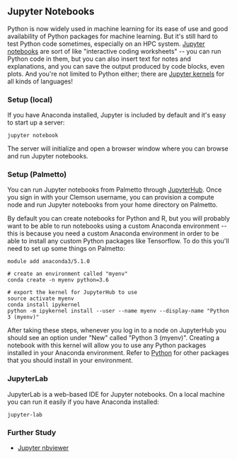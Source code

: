 ## Jupyter Notebooks

Python is now widely used in machine learning for its ease of use and good availability of Python packages for machine learning. But it's still hard to test Python code sometimes, especially on an HPC system. [Jupyter notebooks](https://jupyter.org/) are sort of like "interactive coding worksheets" -- you can run Python code in them, but you can also insert text for notes and explanations, and you can save the output produced by code blocks, even plots. And you're not limited to Python either; there are [Jupyter kernels](https://github.com/jupyter/jupyter/wiki/Jupyter-kernels) for all kinds of languages!

### Setup (local)

If you have Anaconda installed, Jupyter is included by default and it's easy to start up a server:
```
jupyter notebook
```

The server will initialize and open a browser window where you can browse and run Jupyter notebooks.

### Setup (Palmetto)

You can run Jupyter notebooks from Palmetto through [JupyterHub](https://www.palmetto.clemson.edu/jupyterhub). Once you sign in with your Clemson username, you can provision a compute node and run Jupyter notebooks from your home directory on Palmetto.

By default you can create notebooks for Python and R, but you will probably want to be able to run notebooks using a custom Anaconda environment -- this is because you need a custom Anaconda environment in order to be able to install any custom Python packages like Tensorflow. To do this you'll need to set up some things on Palmetto:
```
module add anaconda3/5.1.0

# create an environment called "myenv"
conda create -n myenv python=3.6

# export the kernel for JupyterHub to use
source activate myenv
conda install ipykernel
python -m ipykernel install --user --name myenv --display-name "Python 3 (myenv)"
```

After taking these steps, whenever you log in to a node on JupyterHub you should see an option under "New" called "Python 3 (myenv)". Creating a notebook with this kernel will allow you to use any Python packages installed in your Anaconda environment. Refer to [Python](python.md) for other packages that you should install in your environment.

### JupyterLab

JupyterLab is a web-based IDE for Jupyter notebooks. On a local machine you can run it easily if you have Anaconda installed:
```
jupyter-lab
```

### Further Study

- [Jupyter nbviewer](http://nbviewer.jupyter.org/)
